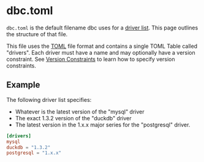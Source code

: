 <!-- Copyright (c) 2025 Columnar Technologies Inc.  All rights reserved. -->

# dbc.toml

`dbc.toml` is the default filename dbc uses for a [driver list](../concepts/driver_list.md). This page outlines the structure of that file.

This file uses the [TOML](https://toml.io) file format and contains a single TOML Table called "drivers".
Each driver must have a name and may optionally have a version constraint. See [Version Constraints](../guides/installing.md#version-constraints) to learn how to specify version constraints.

## Example

The following driver list specifies:

- Whatever is the latest version of the "mysql" driver
- The exact 1.3.2 version of the "duckdb" driver
- The latest version in the 1.x.x major series for the "postgresql" driver.

```toml
[drivers]
mysql
duckdb = "1.3.2"
postgresql = "1.x.x"
```
